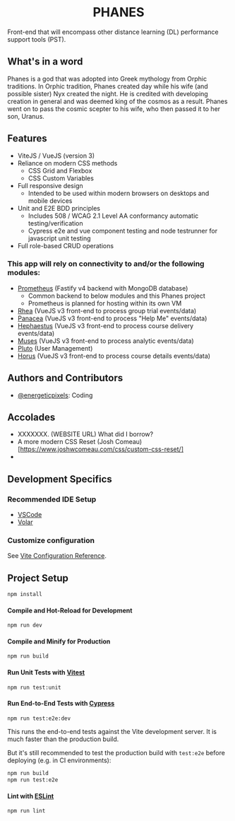 # <center>PHANES</center>

Front-end that will encompass other distance learning (DL) performance support tools (PST).

## What's in a word

Phanes is a god that was adopted into Greek mythology from Orphic traditions. In Orphic tradition, Phanes created day while his wife (and possible sister) Nyx created the night. He is credited with developing creation in general and was deemed king of the cosmos as a result. Phanes went on to pass the cosmic scepter to his wife, who then passed it to her son, Uranus. 

## Features

- ViteJS / VueJS (version 3)
- Reliance on modern CSS methods
  - CSS Grid and Flexbox
  - CSS Custom Variables 
- Full responsive design
  - Intended to be used within modern browsers on desktops and mobile devices
- Unit and E2E BDD principles
  - Includes 508 / WCAG 2.1 Level AA conformancy automatic testing/verification
  - Cypress e2e and vue component testing and node testrunner for javascript unit testing
- Full role-based CRUD operations

### This app will rely on connectivity to and/or the following modules:

- [Prometheus](https://github.com/users/anthony-jackman/projects/8) (Fastify v4 backend with MongoDB database)
  - Common backend to below modules and this Phanes project
  - Prometheus is planned for hosting within its own VM
- [Rhea](https://github.com/users/anthony-jackman/projects/18) (VueJS v3 front-end to process group trial events/data)
- [Panacea](https://github.com/users/anthony-jackman/projects/12) (VueJS v3 front-end to process "Help Me" events/data)
- [Hephaestus](https://github.com/users/anthony-jackman/projects/13) (VueJS v3 front-end to process course delivery events/data)
- [Muses](https://github.com/users/anthony-jackman/projects/14) (VueJS v3 front-end to process analytic events/data)
- [Pluto](https://github.com/users/anthony-jackman/projects/15) (User Management)
- [Horus](https://github.com/users/anthony-jackman/projects/16) (VueJS v3 front-end to process course details events/data)

## Authors and Contributors

- [@energeticpixels](https://github.com/EnergeticPixels): Coding

## Accolades
- XXXXXXX. (WEBSITE URL) What did I borrow?
- A more modern CSS Reset (Josh Comeau)[https://www.joshwcomeau.com/css/custom-css-reset/]
- 

## Development Specifics

### Recommended IDE Setup

- [VSCode](https://code.visualstudio.com/)
- [Volar](https://marketplace.visualstudio.com/items?itemName=Vue.volar) 

### Customize configuration

See [Vite Configuration Reference](https://vitejs.dev/config/).

## Project Setup

```sh
npm install
```

#### Compile and Hot-Reload for Development

```sh
npm run dev
```

#### Compile and Minify for Production

```sh
npm run build
```

#### Run Unit Tests with [Vitest](https://vitest.dev/)

```sh
npm run test:unit
```

#### Run End-to-End Tests with [Cypress](https://www.cypress.io/)

```sh
npm run test:e2e:dev
```

This runs the end-to-end tests against the Vite development server.
It is much faster than the production build.

But it's still recommended to test the production build with `test:e2e` before deploying (e.g. in CI environments):

```sh
npm run build
npm run test:e2e
```

#### Lint with [ESLint](https://eslint.org/)

```sh
npm run lint
```

